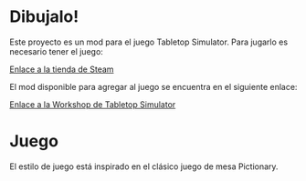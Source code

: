 # Dibujalo!

Este proyecto es un mod para el juego Tabletop Simulator. Para jugarlo es necesario tener el juego:

[Enlace a la tienda de Steam](https://store.steampowered.com/app/286160/Tabletop_Simulator/)

El mod disponible para agregar al juego se encuentra en el siguiente enlace:

[Enlace a la Workshop de Tabletop Simulator](https://store.steampowered.com/app/286160/Tabletop_Simulator/)


# Juego
El estilo de juego está inspirado en el clásico juego de mesa Pictionary.
